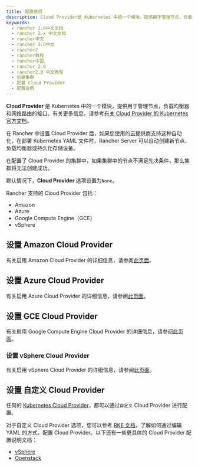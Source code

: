 ```yaml
---
title: 配置说明
description: Cloud Provider是 Kubernetes 中的一个模块，提供用于管理节点，负载均衡器和网络路由的接口。有关更多信息，请参考有关 Cloud Provider 的 Kubernetes 官方文档。在Rancher 中设置 Cloud Provider 后，如果您使用的云提供商支持这种自动化，在部署 Kubernetes YAML 文件时，Rancher Server 可以自动创建新节点，负载均衡器或持久化存储设备。在配置了 Cloud Provider 的集群中，如果集群中的节点不满足先决条件，那么集群将无法创建成功。默认情况下， Cloud Provider选项设置为`None`。支持的 Cloud Provider 包括：Amazon和Azure。
keywords:
  - rancher 2.0中文文档
  - rancher 2.x 中文文档
  - rancher中文
  - rancher 2.0中文
  - rancher2
  - rancher教程
  - rancher中国
  - rancher 2.0
  - rancher2.0 中文教程
  - 创建集群
  - 配置 Cloud Provider
  - 配置说明
---
```


**Cloud Provider** 是 Kubernetes 中的一个模块，提供用于管理节点，负载均衡器和网络路由的接口。有关更多信息，请参考[有关 Cloud Provider 的 Kubernetes 官方文档](https://v1-17.docs.kubernetes.io/docs/concepts/cluster-administration/cloud-providers/)。

在 Rancher 中设置 Cloud Provider 后，如果您使用的云提供商支持这种自动化，在部署 Kubernetes YAML 文件时，Rancher Server 可以自动创建新节点，负载均衡器或持久化存储设备。

在配置了 Cloud Provider 的集群中，如果集群中的节点不满足先决条件，那么集群将无法创建成功。

默认情况下，**Cloud Provider** 选项设置为`None`。

Rancher 支持的 Cloud Provider 包括：

- Amazon
- Azure
- Google Compute Engine（GCE）
- vSphere

## 设置 Amazon Cloud Provider

有关启用 Amazon Cloud Provider 的详细信息，请参阅[此页面](/docs/rancher2/cluster-provisioning/rke-clusters/cloud-providers/amazon/_index)。

## 设置 Azure Cloud Provider

有关启用 Azure Cloud Provider 的详细信息，请参阅[此页面](/docs/rancher2/cluster-provisioning/rke-clusters/cloud-providers/azure/_index)。

## 设置 GCE Cloud Provider

有关启用 Google Compute Engine Cloud Provider 的详细信息，请参阅[此页面](/docs/rancher2/cluster-provisioning/rke-clusters/cloud-providers/gce/_index)。

### 设置 vSphere Cloud Provider

有关启用 vSphere Cloud Provider 的详细信息，请参阅[此页面](/docs/rancher2/cluster-provisioning/rke-clusters/cloud-providers/vsphere/_index)。

## 设置 自定义 Cloud Provider

任何的 [Kubernetes Cloud Provider](https://v1-17.docs.kubernetes.io/docs/concepts/cluster-administration/cloud-providers/)，都可以通过`自定义` Cloud Provider 进行配置。

对于自定义 Cloud Provider 选项，您可以参考 [RKE 文档](/docs/rke/config-options/cloud-providers/_index)，了解如何通过编辑 YAML 的方式，配置 Cloud Provider。以下还有一些更具体的 Cloud Provider 配置说明文档：

- [vSphere](/docs/rke/config-options/cloud-providers/vsphere/_index)
- [Openstack](/docs/rke/config-options/cloud-providers/openstack/_index)
